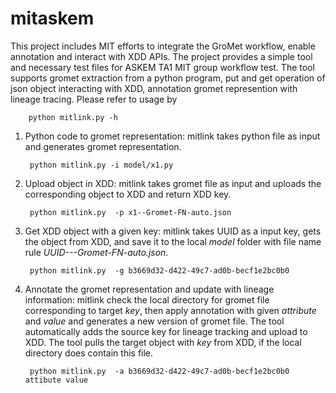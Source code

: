 # mitaskem

This project includes MIT efforts to integrate the GroMet workflow, enable annotation and interact with XDD APIs. The project provides a simple tool and necessary test files for ASKEM TA1 MIT group workflow test.
The tool supports gromet extraction from a python program, put and get operation of json object interacting with XDD, annotation gromet represention with lineage tracing. Please refer to usage by  



        python mitlink.py -h


1. Python code to gromet representation: mitlink takes python file as input and generates gromet representation.



        python mitlink.py -i model/x1.py 


    

        

2. Upload object in XDD: mitlink takes gromet file as input and uploads the corresponding object to XDD and return XDD key. 



        python mitlink.py  -p x1--Gromet-FN-auto.json 



        
        


3. Get XDD object with a given key: mitlink takes UUID as a input key, gets the object from XDD, and save it to the local _model_ folder with file name rule _UUID---Gromet-FN-auto.json_.



        python mitlink.py  -g b3669d32-d422-49c7-ad0b-becf1e2bc0b0



        
        


4. Annotate the gromet representation and update with lineage information: mitlink check the local directory for gromet file corresponding to target _key_, 
then apply annotation with given _attribute_ and _value_ and generates a new version of gromet file. 
The tool automatically adds the source key for lineage tracking and upload to XDD. 
The tool pulls the target object with _key_ from XDD, if the local directory does contain this file. 



        python mitlink.py  -a b3669d32-d422-49c7-ad0b-becf1e2bc0b0 attibute value



        
        


